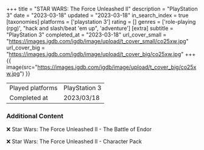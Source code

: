 +++
title = "STAR WARS: The Force Unleashed II"
description = "PlayStation 3"
date = "2023-03-18"
updated = "2023-03-18"
in_search_index = true
[taxonomies]
platforms = ['playstation 3']
rating = []
genres = ['role-playing (rpg)', "hack and slash/beat 'em up", 'adventure']
[extra]
subtitle = "PlayStation 3"
completed_at = "2023-03-18"
url_cover_small = "https://images.igdb.com/igdb/image/upload/t_cover_small/co25xw.jpg"
url_cover_big = "https://images.igdb.com/igdb/image/upload/t_cover_big/co25xw.jpg"
+++
{{ image(src="https://images.igdb.com/igdb/image/upload/t_cover_big/co25xw.jpg") }}

|              |            |
| ------------ | ---------- |
| Played platforms    | PlayStation 3 |
| Completed at | 2023/03/18 |



### Additional Content


❌ Star Wars: The Force Unleashed II - The Battle of Endor

❌ Star Wars: The Force Unleashed II - Character Pack
